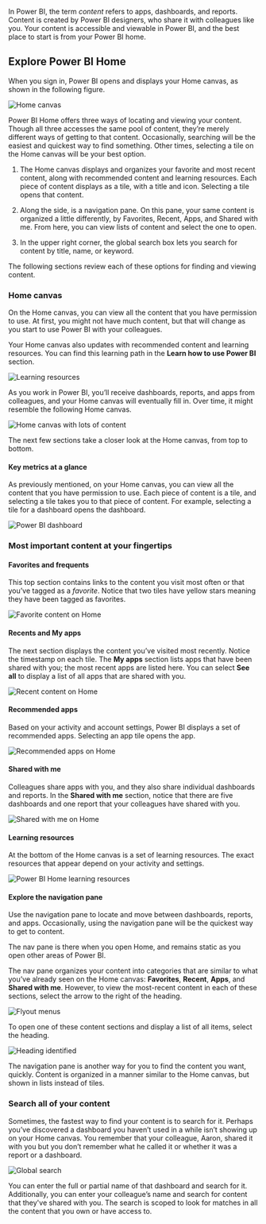 In Power BI, the term *content* refers to apps, dashboards, and reports. Content is created by Power BI designers, who share it with colleagues like you. Your content is accessible and viewable in Power BI, and the best place to start is from your Power BI home.

## Explore Power BI Home 

When you sign in, Power BI opens and displays your Home canvas, as shown in the following figure.

![Home canvas](../media/1-2/power-bi-home2.png)

Power BI Home offers three ways of locating and viewing your content. Though all three accesses the same pool of content, they’re merely different ways of getting to that content. Occasionally, searching will be the easiest and quickest way to find something. Other times, selecting a tile on the Home canvas will be your best option.

1.  The Home canvas displays and organizes your favorite and most recent content, along with recommended content and learning resources. Each piece of content displays as a tile, with a title and icon. Selecting a tile opens that content.

2.  Along the side, is a navigation pane. On this pane, your same content is organized a little differently, by Favorites, Recent, Apps, and Shared with me. From here, you can view lists of content and select the one to open.

3.  In the upper right corner, the global search box lets you search for content by title, name, or keyword.

The following sections review each of these options for finding and viewing content.

### Home canvas

On the Home canvas, you can view all the content that you have permission to use. At first, you might not have much content, but that will change as you start to use Power BI with your colleagues.

Your Home canvas also updates with recommended content and learning resources. You can find this learning path in the **Learn how to use Power BI** section.

![Learning resources](../media/1-2/power-bi-home-new.png)

As you work in Power BI, you’ll receive dashboards, reports, and apps from colleagues, and your Home canvas will eventually fill in. Over time, it might resemble the following Home canvas.

![Home canvas with lots of content](../media/1-2/power-bi-home-page.png)

The next few sections take a closer look at the Home canvas, from top to bottom.

#### Key metrics at a glance

As previously mentioned, on your Home canvas, you can view all the content that you have permission to use. Each piece of content is a tile, and selecting a tile takes you to that piece of content. For example, selecting a tile for a dashboard opens the dashboard.

![Power BI dashboard](../media/1-2/power-bi-open-dash.gif)

### Most important content at your fingertips

#### Favorites and frequents

This top section contains links to the content you visit most often or that you’ve tagged as a *favorite*. Notice that two tiles have yellow stars meaning they have been tagged as favorites.

![Favorite content on Home](../media/1-2/power-bi-home-favs.png)

#### Recents and My apps

The next section displays the content you’ve visited most recently. Notice the timestamp on each tile. The **My apps** section lists apps that have been shared with you; the most recent apps are listed here. You can select **See all** to display a list of all apps that are shared with you.

![Recent content on Home](../media/1-2/power-bi-home-recent-apps.png)

#### Recommended apps

Based on your activity and account settings, Power BI displays a set of recommended apps. Selecting an app tile opens the app.

![Recommended apps on Home](../media/1-2/power-bi-home-recommended.png)

#### Shared with me

Colleagues share apps with you, and they also share individual dashboards and reports. In the **Shared with me** section, notice that there are five dashboards and one report that your colleagues have shared with you.

![Shared with me on Home](../media/1-2/power-bi-home-shared.png)

#### Learning resources

At the bottom of the Home canvas is a set of learning resources. The exact resources that appear depend on your activity and settings. 

![Power BI Home learning resources](../media/1-2/power-bi-home-resources.png)


#### Explore the navigation pane

Use the navigation pane to locate and move between dashboards, reports, and apps. Occasionally, using the navigation pane will be the quickest way to get to content.

The nav pane is there when you open Home, and remains static as you open other areas of Power BI.

The nav pane organizes your content into categories that are similar to what you’ve already seen on the Home canvas: **Favorites**, **Recent**, **Apps**, and **Shared with me**. However, to view the most-recent content in each of these sections, select the arrow to the right of the heading.

![Flyout menus](../media/1-2/power-bi-left-nav-arrows.png)

To open one of these content sections and display a list of all items, select the heading.

![Heading identified](../media/1-2/power-bi-left-nav.png)

The navigation pane is another way for you to find the content you want, quickly. Content is organized in a manner similar to the Home canvas, but shown in lists instead of tiles.

### Search all of your content

Sometimes, the fastest way to find your content is to search for it. Perhaps you’ve discovered a dashboard you haven’t used in a while isn’t showing up on your Home canvas. You remember that your colleague, Aaron, shared it with you but you don’t remember what he called it or whether it was a report or a dashboard.

![Global search](../media/1-2/power-bi-search.png)

You can enter the full or partial name of that dashboard and search for it. Additionally, you can enter your colleague’s name and search for content that they've shared with you. The search is scoped to look for matches in all the content that you own or have access to.
